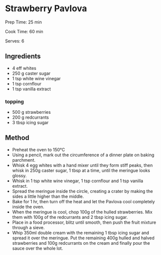 # Strawberry Pavlova

Prep Time: 25 min

Cook Time: 60 min

Serves: 6
## Ingredients
* 4 eff whites
* 250 g caster sugar
* 1 tsp white wine vinegar
* 1 tsp cornflour
* 1 tsp vanilla extract

### topping
* 500 g strawberries
* 200 g redcurrants
* 3 tbsp icing sugar


## Method
* Preheat the oven to 150°C
* Using a pencil, mark out the circumference of a dinner plate on baking parchment.
* Whisk 4 egg whites with a hand mixer until they form stiff peaks, then whisk in 250g caster sugar, 1 tbsp at a time, until the meringue looks glossy.
* Whisk in 1 tsp white wine vinegar, 1 tsp cornflour and 1 tsp vanilla extract.
* Spread the meringue inside the circle, creating a crater by making the sides a little higher than the middle.
* Bake for 1 hr, then turn off the heat and let the Pavlova cool completely inside the oven.
* When the meringue is cool, chop 100g of the hulled strawberries. Mix them with 100g of the redcurrants and 2 tbsp icing sugar.
* Place in a food processor, blitz until smooth, then push the fruit mixture through a sieve.
* Whip 350ml double cream with the remaining 1 tbsp icing sugar and spread it over the meringue. Put the remaining 400g hulled and halved strawberries and 100g redcurrants on the cream and finally pour the sauce over the whole lot.
